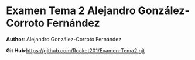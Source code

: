 # Examen Tema 2 Alejandro González-Corroto Fernández

**Author**: Alejandro González-Corroto Fernández

**Git Hub**:https://github.com/Rocket201/Examen-Tema2.git